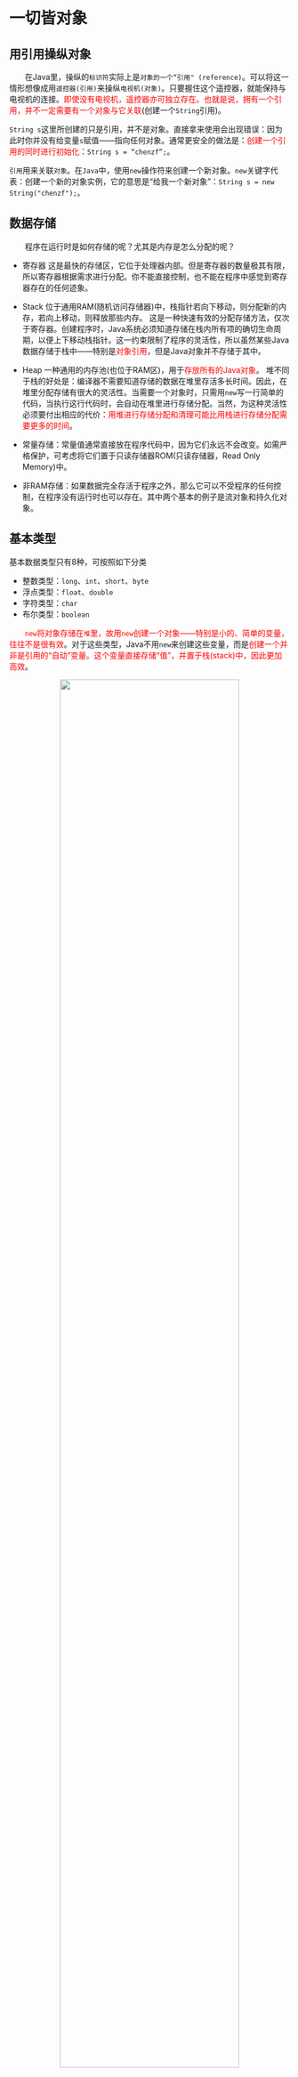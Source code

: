 # 一切皆对象

## 用引用操纵对象
&emsp;&emsp;在Java里，操纵的`标识符`实际上是`对象的一个“引用" (reference)`。可以将这一情形想像成用`遥控器(引用)`来操纵`电视机(对象)`。只要握住这个遥控器，就能保持与电视机的连接。<font color=red>即使没有电视机，遥控器亦可独立存在。也就是说，拥有一个引用，并不一定需要有一个对象与它关联</font>(创建一个`String`引用)。

`String s`这里所创建的只是引用，并不是对象。直接拿来使用会出现错误：因为此时你并没有给变量`s`赋值——指向任何对象。通常更安全的做法是：<font color=red>创建一个引用的同时进行初始化</font>：`String s = “chenzf”;`。

`引用`用来关联`对象`。在`Java`中，使用`new`操作符来创建一个新对象。`new`关键字代表：创建一个新的对象实例，它的意思是“给我一个新对象”：`String s = new String("chenzf");`。

## 数据存储
&emsp;&emsp;程序在运行时是如何存储的呢？尤其是内存是怎么分配的呢？
* 寄存器
这是最快的存储区，它位于处理器内部。但是寄存器的数量极其有限，所以寄存器根据需求进行分配。你不能直接控制，也不能在程序中感觉到寄存器存在的任何迹象。

* Stack
位于通用RAM(随机访问存储器)中，栈指针若向下移动，则分配新的内存，若向上移动，则释放那些内存。
这是一种快速有效的分配存储方法，仅次于寄存器。创建程序时，Java系统必须知道存储在栈内所有项的确切生命周期，以便上下移动栈指针。这一约束限制了程序的灵活性，所以虽然某些Java数据存储于栈中——特别是<font color=red>对象引用</font>，但是Java对象并不存储于其中。

* Heap
一种通用的内存池(也位于RAM区)，用于<font color=red>存放所有的Java对象</font>。
堆不同于栈的好处是：编译器不需要知道存储的数据在堆里存活多长时间。因此，在堆里分配存储有很大的灵活性。当需要一个对象时，只需用`new`写一行简单的代码，当执行这行代码时，会自动在堆里进行存储分配。当然，为这种灵活性必须要付出相应的代价：<font color=red>用堆进行存储分配和清理可能比用栈进行存储分配需要更多的时间</font>。

* 常量存储：常量值通常直接放在程序代码中，因为它们永远不会改变。如需严格保护，可考虑将它们置于只读存储器ROM(只读存储器，Read Only Memory)中。

* 非RAM存储：如果数据完全存活于程序之外，那么它可以不受程序的任何控制，在程序没有运行时也可以存在。其中两个基本的例子是流对象和持久化对象。

## 基本类型

基本数据类型只有8种，可按照如下分类
- 整数类型：`long`、`int`、`short`、`byte`
- 浮点类型：`float`、`double`
- 字符类型：`char`
- 布尔类型：`boolean`


&emsp;&emsp;<font color=red>`new`将对象存储在`堆`里，故用`new`创建一个对象——特别是小的、简单的变量，往往不是很有效</font>。对于这些类型，Java不用`new`来创建这些变量，而是<font color=red>创建一个并非是引用的“自动”变量。这个变量直接存储“值”，并置于栈(stack)中，因此更加高效</font>。

<div align=center><img src=Basic/基本数据类型.png width=80%></div>

Java要确定每种基本类型所占存储空间的大小。它们的大小并不像其他大多数语言那样随机器硬件架构的变化而变化。这种<font color=red>所占存储空间大小的不变性</font>是Java程序比用其他大多数语言编写的程序更具可移植性的原因之一。

创建一个对象会用到`new`关键字，但是给一个基本类型变量赋值却不是用`new`。因为基本类型是Java语言里的一种内置的特殊数据类型，并不是某个类的对象。**给基本类型的变量赋值的方式叫做`字面值`**。

### 包装器类
&emsp;&emsp;基本类型具有的包装器类，使得可以<font color=red>在堆中创建一个非基本对象，用来表示对应的基本类型</font>：

```java
char c = 'X';
// Character ch = new Character(c);
Character character_c = 'X';  // 自动包装
char char_c = character_c;  // 反向转换
```

## 对象清理
&emsp;&emsp;Java对象不具备和基本类型一样的生命周期。当用new创建一个Java对象时，它可以存活于作用域之外：`String s = new String("chen"); // End of scope`，引用`s`在作用域终点就消失了。然而，<font color=red>`s`指向的`String对象`仍继续占据内存空间。在这一小段代码中，我们无法在这个作用域之后访问这个对象，因为对它唯一的引用已超出了作用域的范围。由`new`创建的对象，只要你需要，就会一直保留下去</font>。

如果Java让对象继续存在，那么靠什么才能防止这些对象填满内存空间，进而阻塞你的程序呢？Java有一个<font color=red>垃圾回收器</font>，用来监视用`new`创建的所有对象，并辨别那些不会再被引用的对象。随后，释放这些对象的内存空间，以便供其他新的对象使用。


## 创建新的数据类型：类
&emsp;&emsp;如果一切都是对象，那么是什么决定了某一类<font color=red>对象的外观与行为</font>呢？换句话说，是什么确定了<font color=red>对象的类型</font>？

### 字段field和方法
&emsp;&emsp;一旦定义了一个类，就可以在类中设置两种类型的元素: <font color=red>字段(数据成员)和方法(成员函数)</font>。类的字段可以是<font color=red>基本类型</font>，也可以是<font color=red>引用类型</font>。<font color=red>如果类的字段是对某个对象的引用，那么必须要初始化该引用将其关联到一个实际的对象上</font>（通过之前介绍的创建对象的方法）。每个对象都有用来存储其字段的空间。通常，<font color=red>字段不在对象间共享</font>。

### 基本类型默认值
&emsp;&emsp;如果类的成员变量（字段）是基本类型，那么在类初始化时，即使没有进行显式的初始化，这些类型将会被赋予一个初始值：
<div align=center><img src=Basic/基本类型默认值.png width=40%></div>
这些默认值仅在Java初始化类的时候才会被赋予。

&emsp;&emsp;上述确保初始化的方法并不适用于`局部变量`(即不属于类的字段的变量)。因此，如果在某个方法定义中有`int x;`那么变量`x`得到的可能是任意值，而不会被自动初始化为零。所以在使用`x`前，应先对其赋一个适当的值。

### 方法签名和返回值
&emsp;&emsp;`方法名`和`参数列表`(它们合起来被称为`方法签名`)唯一地标识出某个方法。方法的`参数列表`指定要传递给方法什么样的信息，这些信息像Java中的其他信息一样，采用的都是<font color=red>对象形式</font>。因此，<font color=red>在参数列表中必须指定每个所传递对象的类型及名字，这里传递的实际上也是引用</font>。

可以定义方法返回任意想要的类型，如果不想返回任何值，可以指示此方法返回`void`(空)。若返回类型是`void`，`return`关键字的作用只是用来<font color=red>退出方法</font>。


## 基本数据类型和引用数据类型

Java中的数据类型分为两大类，**基本数据类型**和**引用数据类型**。

基本数据类型只有8种，引用数据类型非常多，大致包括：类、 接口类型、 数组类型、 枚举类型、 注解类型、 字符串型。例如，`String`类型就是引用类型。简单来说，**所有的非基本数据类型都是引用数据类型**。

### 基本数据类型和引用数据类型的区别

每个**变量**都代表一个存储值的**内存位置**。声明一个变量时，就是在告诉编译器这个变量可以存放什么类型的值。对**基本类型变量**来说，对应内存所存储的值是**基本类型值**。对**引用类型变量**来说，对应内存所存储的值是一个**引用**，是**对象的存储地址**。

<div align=center><img src=Basic\PrimitiveAndReferenceType.jpg></div>

将一个变量赋值给另一个变量时，另一个变量就被赋予同样的值。对**基本类型变量**而言，就是将一个变量的**实际值**赋给另一个变量。对**引用类型变量**而言，就是将一个变量的**引用**赋给另一个变量。

<div align=center><img src=Basic\基本类型赋值.jpg></div>

<div align=center><img src=Basic\引用类型赋值.jpg></div>

执行完赋值语句`c1 = c2`后，`c1`指向`c2`所指向的同一对象。`c1`以前引用的对象就不再有用。现在它就成为垃圾（garbage)。垃圾会占用内存空间。Java运行系统会检测垃圾并自动回收它所占的空间，这个过程称为**垃圾回收**（garbage collection)。



#### 存储位置

- 基本变量类型
在方法中定义的非全局基本数据类型变量的具体内容是存储在**栈**中的。

- 引用变量类型
只要是引用数据类型变量，其**具体内容**都是存放在**堆**中的，而**栈**中存放的是其具体内容所在内存的**地址**。
<div align=center><img src=Basic\基本数据与引用数据类型.png width=40%></div>

#### 传递方式

```java
public class Test
{
    public static void main(String[] args)
    {
        int msg = 100;
        System.out.println("调用方法前msg的值："+ msg);    //100
        fun(msg);  // 无返回
        System.out.println("调用方法后msg的值："+ msg);    //100
        msg = func(msg);
        System.out.println("调用方法后msg的值："+ msg);
    }

    public static void fun(int temp)
    {
        temp = 0;
    }

    // public static int fun(int temp)
    public static int func(int temp)
    {
        return temp = 0;
    }
}
```

```java
class Book
{
    String name;
    double price;

    public Book(String name,double price)
    {
        this.name = name;
        this.price = price;
    }

    public void getInfo()
    {
        System.out.println("图书名称："+ name + "，价格：" + price);
    }

    public void setPrice(double price)
    {
        this.price = price;
    }
}

public class Test
{
    public static void main(String[] args)
    {
        Book book = new Book("Java开发指南",66.6);
        book.getInfo();  //图书名称：Java开发指南，价格：66.6
        fun(book);
        book.getInfo();  //图书名称：Java开发指南，价格：99.9
    }

    public static void fun(Book temp)
    {
        temp.setPrice(99.9);
    }
}
/*
图书名称：Java开发指南，价格：66.6
图书名称：Java开发指南，价格：99.9
 */
```

调用时为temp在栈中开辟新空间，并指向book的具体内容，方法执行完毕后temp在栈中的内存被释放掉。

<div align=center><img src=Basic\传递引用.png width=70%></div>

#### 向方法传递对象参数

Java只有一种参数传递方式：**值传递**（pass-by-value)。传递对象实际上是传递对象的引用。

```java
public class TestPassObject
{
    public static void main(String[] args)
    {
        // Create a Circle object with radius 1
        CircleWithPrivateDataFields myCircle =
                new CircleWithPrivateDataFields(1);

        // Print areas for radius 1, 2.
        int n = 2;
        printAreas(myCircle, n);

        // See myCircle.radius and times
        System.out.println("\n" + "Radius is " + myCircle.getRadius());
        System.out.println("n is " + n);
    }

    /** Print a table of areas for radius */
    public static void printAreas(
            CircleWithPrivateDataFields c, int times)
    {
        System.out.println("Radius \t\tArea");
        while (times >= 1)
        {
            System.out.println(c.getRadius() + "\t\t" + c.getArea());
            c.setRadius(c.getRadius() + 1);
            times--;
        }
    }
}
/*
Radius 		Area
1.0		3.141592653589793
2.0		12.566370614359172

Radius is 3.0
n is 2
 */
```

当传递**基本数据类型**参数时，传递的是**实参的值**。传递**引用类型**的参数时，传递的是**对象的引用**。

<div align=center><img src=Basic\TestPassObject.jpg></div>


### 重载方法Overload

重栽方法使得你可以使用**同样的名字**来定义**不同方法**，只要它们的**签名**（参数）是不同的。

```java
public class TestMethodOverloading
{
    public static void main(String[] args) 
    {
        // Invoke the max method with int parameters
        System.out.println("The maximum between 3 and 4 is " + max(3, 4));

        // Invoke the max method with the double parameters
        System.out.println("The maximum between 3.0 and 5.4 is " + max(3.0, 5.4));

        // Invoke the max method with three double parameters
        System.out.println("The maximum between 3.0, 5.4, and 10.14 is " + max(3.0, 5.4, 10.14));    
    }

    /** Return the max between two int values */
    public static int max(int num1, int num2)
    {
        if (num1 > num2)
            return num1;
        else
            return num2;
    }

    /** Find the max between two double values */
    public static double max(double num1, double num2) 
    {
        if (num1 > num2)
            return num1;
        else
            return num2;
    }

    /** Return the max among three double values */
    public static double max(double num1, double num2, double num3) 
    {
        return max(max(num1, num2), num3);
    }
}
```

## static关键字
&emsp;&emsp;当创建类时，就是在描述那个类的对象的外观与行为。除非用`new`创建那个类的对象，否则，实际上并未获得任何对象。<font color=red>执行`new`来创建对象时，数据存储空间才被分配，其方法才供外界调用</font>。

有两种情形用上述方法是无法解决的：
* 只想为特定字段（注：也称为属性、域）分配一个共享存储空间，而不去考虑究竞要创建多少对象，甚至根本就不创建任何对象。
* 希望某个方法不与包含它的类的任何对象关联在一起。也就是说，即使没有创建对象，也能够调用这个方法。

有些面向对象语言采用`类数据`和`类方法`两个术语，代表那些数据和方法只是作为整个类，而不是类的某个特定对象而存在的。

当我们说某个事物是静态时，就意味着<font color=red>该字段或方法不依赖于任何特定的对象实例</font>。即使我们从未创建过该类的对象，也可以调用其静态方法或访问其静态字段。

对于普通的非静态字段和方法，我们必须要<font color=red>先创建一个对象并使用该对象来访问字段或方法</font>，因为<font color=red>非静态字段和方法必须与特定对象关联</font>。

```java {highlight=17}
package Object;

public class StaticTest
{
    static int i = 47;  // 静态变量 i 仍只占一份存储空间

    public static void main(String[] args)
    {
        StaticTest st1 = new StaticTest();
        StaticTest st2 = new StaticTest();

        System.out.println("st1: " + st1 + ", st2: " + st2);
        // st1: Object.StaticTest@3b07d329 st2: Object.StaticTest@41629346

        // 两个对象都会共享相同的变量 i
        System.out.println("st1:" + st1.i + " st2:" + st2.i);  // st1:47 st2:47
        System.out.println(StaticTest.i);  // 47
    }
}
/*
st1: Object.StaticTest@2f2c9b19, st2: Object.StaticTest@31befd9f
st1:47 st2:47
47
 */
```

&emsp;&emsp;一个`static`字段对每个类来说都只有**一份**存储空间，而`非static`字段则是对每个对象有一个存储空间。但是如果`static`作用于某个方法，差别却没有那么大。

`static`方法的一个重要用法就是在不创建任何对象的前提下就可以调用它。这一点对定义`main()方法`很重要，这个方法是运行一个应用时的入口点。

## 第一个程序：Date类
使用`Java`标准库中的`Date`类来展示一个字符串和日期：

```java
package Object;

import java.util.*;

/**
 * Display a string and today's date
 * @author Chenzf
 * @version 1.0
 */

public class HelloDate
{
    public static void main(String[] args)
    {
        System.out.println("Hello, it's: ");
        System.out.println(new Date());
    }
}
/*
Output:
Hello, it's:
Wed Sep 18 20:48:16 CST 2019
 */
```

* 有一个特定类会自动被导入到每一个`Java`文件中：`java.lang`。由于`java.lang`是默认导入到每个`Java`文件中的，所以它的所有类都可以被直接使用。`Date`类位于`util`类库中，并且必须书写`import java.util. *;`才能使用`Date`类。
* `main()`方法的参数是一个`String对象`的数组，`args`要用来存储命令行参数。
* 打印日期这一行代码：传递的参数是一个`Date对象`，一旦创建它之后，就可以直接将它的值(<font color=red>被自动转换为`String`类型</font>)发送给`println()`。当这条语句执行完毕后，`Date对象`就不再被使用，而`垃圾回收器`会发现这一情况，并在任意时候将其回收。

# 运算符
&emsp;&emsp;`System.out.println()`语句中包含`+`操作符。在这种上下文环境中，`+`意味着`字符串连接`，并且如果必要，它还要执行`字符串转换`。

## 赋值
&emsp;&emsp;<font color=red>基本类型的赋值都是直接的，而不像对象(赋予的只是其内存的引用)。基本类型存储了实际的数值，而并非指向一个对象的引用，所以在为其赋值的时候，是直接将一个地方的内容复制到了另一个地方</font>。例如，对基本数据类型使用`a=b`，那么`b`的内容就复制给`a`。若接着又修改了`a`，而`b`根本不会受这种修改的影响。

&emsp;&emsp;如果是<font color=red>为对象赋值</font>，那么结果就不一样了。对一个对象进行操作时，我们实际上操作的是它的引用。所以我们<font color=red>将右边的对象赋予给左边时，赋予的只是该对象的引用。此时，两者指向的`堆`中的对象还是同一个</font>。假若对对象使用`c = d;`，那么`c`和`d`都指向原本只有`d`指向的那个对象。

```java
package Operator;

class Tank
{
    int level;
}

public class Assignment
{
    public static void main(String[] args)
    {
        Tank tank1 = new Tank();
        Tank tank2 = new Tank();
        tank1.level = 9;
        tank2.level = 47;
        System.out.println("1: tank1.level: " + tank1.level + ", tank2.level: " + tank2.level);

        tank1.level = tank2.level;
        System.out.println("\ntank1.level = tank2.level;");
        System.out.println("2: tank1.level: " + tank1.level + ", tank2.level: " + tank2.level);
        tank1.level = 27;
        System.out.println("tank1.level = 27;");
        System.out.println("3: tank1.level: " + tank1.level + ", tank2.level: " + tank2.level);

        tank1 = tank2;
        System.out.println("\ntank1 = tank2;");
        System.out.println("4: tank1.level: " + tank1.level + ", tank2.level: " + tank2.level);
        tank1.level = 27;
        System.out.println("tank1.level = 27;");
        System.out.println("5: tank1.level: " + tank1.level + ", tank2.level: " + tank2.level);
    }
}
/*Output:
1: tank1.level: 9, tank2.level: 47

tank1.level = tank2.level;
2: tank1.level: 47, tank2.level: 47
tank1.level = 27;
3: tank1.level: 27, tank2.level: 47

tank1 = tank2;
4: tank1.level: 47, tank2.level: 47
tank1.level = 27;
5: tank1.level: 27, tank2.level: 27
 */
 ```

 ### 方法调用中的别名现象
 `方法名`和`参数列表`(它们合起来被称为`方法签名`)唯一地标识出某个方法。方法的`参数列表`指定要传递给方法什么样的信息，这些信息像Java中的其他信息一样，采用的都是<font color=red>对象形式</font>。因此，<font color=red>在参数列表中必须指定每个所传递对象的类型及名字，这里传递的实际上也是引用</font>。

 ```java
 package Operator;

public class PassObject
{
    static void f(Letter l)
    {
        l.c = 'Z';
    }
    public static void main(String[] args)
    {
        Letter x = new Letter();
        x.c = 'A';
        System.out.println("1: x.c " + x.c);
        f(x);
        System.out.println("2: x.c " + x.c);

    }
}

class Letter
{
    char c;
}
/*Output:
1: x.c A
2: x.c Z
 */
```

## Random类
整数除法会直接去掉结果的小数位(`import java.util.*;`)：
```java
package Operator;

import java.util.*;

public class MathOperators
{
    public static void main(String[] args)
    {
        // Create a seeded random number generator:
        Random rand = new Random(47);
        int i, j, k;
        // Choose value from 1 to 100:
        j = rand.nextInt(100) + 1;
        k = rand.nextInt(100) + 1;
        i = j / k;
        System.out.println("j: " + j + ", k: " + k + ", j / k: " + i);
    }
}
/*
j: 59, k: 56, j / k: 1
 */
 ```
 * 要生成数字，程序首先会创建一个`Random`类的对象。<font color=red>如果在创建过程中没有传递任何参数，那么Java就会将当前时间作为随机数生成器的种子，并由此在程序每一次执行时都产生不同的输出</font>。通过在创建`Random`对象时提供种子(<font color=red>用于随机数生成器的初始化值，随机数生成器对于特定的种子值总是产生相同的随机数序列</font>)，就可以在每一次执行程序时都生成相同的随机数。
* 传递给`nextInt()`的参数设置了所产生的随机数的上限，而其下限为0。

## ++/--
对于前缀递增和前缀递减（如`++a`或`--a`）会<font color=red>先执行运算，再生成值</font>。而对于后缀递增和后缀递减（如`a++`或`a--`），会先生成值，再执行运算。
```java
package Operator;

public class AutoInc
{
    public static void main(String[] args)
    {
        int i = 1, j, k;
        System.out.println("j = ++i: " + ++i);
        System.out.println("k = i++: " + i++);
        System.out.println("i: " + i);
    }
}
/*
Output:(int i = 1, j, k;)
j = ++i: 2
k = i++: 2
i: 3
 */
```

## ==/equals()
```java
package Operator;

public class Equivalence
{
    public static void main(String[] args)
    {
        // integer1与integer2不同对象
        Integer integer1 = new Integer(23);
        Integer integer2 = new Integer(23);
        System.out.println("integer1 == integer2: " + (integer1 == integer2));
        System.out.println("integer1.equals(integer2): " + integer1.equals(integer2));

        // integer3与integer4相同对象
        Integer integer3 = 23;
        Integer integer4 = 23;
        System.out.println("integer3 == integer4: " + (integer3 == integer4));
        System.out.println("integer3.equals(integer4): " + integer3.equals(integer4));
    }
}
/*
Output:
integer1 == integer2: false
integer1.equals(integer2): true
integer3 == integer4: true
integer3.equals(integer4): true
 */
 ```
 * `==`和`!=`比较的是对象的引用。
 * 如果想比较两个对象的实际内容是否相同，必须使用所有对象都适用的特殊方法`equals()`。但这个方法<font color=red>不适用于基本类型</font>，基本类型直接使用`==`和`!=`即可。

 <font color=red>`equals()`的默认行为是比较引用</font>：

 ```java
 package Operator;

class Value
{
    int i;
}

public class EqualsMethod2
{
    public static void main(String[] args)
    {
        Value value1 = new Value();
        Value value2 = new Value();
        // value1 = value2 = 1;
        value1.i = value2.i = 1;
        System.out.println("value1.equals(value2): " + value1.equals(value2));
    }
}
/*
Output:
value1.equals(value2): false
 */
 ```
 <font color=red>`equals()`的默认行为是比较引用。所以除非在自己的新类中覆盖`equals()`方法，否则默认是比较引用，而不是实际内容</font>。大多数Java库类通过覆写`equals()`方法比较对象的内容而不是其引用。

 在`Object.java`中：
```java
public boolean equals(Object obj) 
{
    return (this == obj);
}
```
在`Integer.java`中：
```java
public boolean equals(Object obj) 
{
    if (obj instanceof Integer) 
    {
        return value == ((Integer)obj).intValue();
    }
    
    return false;
}
```

## 字面值常量
当我们向程序中插入一个字面值常量(`Literal`)时，编译器会确切地识别它的类型。当类型不明确时，必须辅以字面值常量关联来帮助编译器识别。
```java
public class Literals {
    public static void main(String[] args) {
        int i1 = 0x2f; // 16进制 (小写)
        System.out.println("i1: " + Integer.toBinaryString(i1));
        int i2 = 0X2F; // 16进制 (大写)
        System.out.println("i2: " + Integer.toBinaryString(i2));
        int i3 = 0177; // 8进制 (前导0)
        System.out.println("i3: " + Integer.toBinaryString(i3));

        char c = 0xffff; // 最大 char 型16进制值
        System.out.println("c: " + Integer.toBinaryString(c));
        byte b = 0x7f; // 最大 byte 型16进制值  10101111;
        System.out.println( "b: " + Integer.toBinaryString(b));
        short s = 0x7fff; // 最大 short 型16进制值
        System.out.println("s: " + Integer.toBinaryString(s));

        long n1 = 200L; // long 型后缀
        long n2 = 200l; // long 型后缀 (容易与数值1混淆)
        long n3 = 200;

        // Java 7 二进制字面值常量:
        byte blb = (byte)0b00110101;
        System.out.println("blb: " + Integer.toBinaryString(blb));
        short bls = (short)0B0010111110101111;
        System.out.println("bls: " + Integer.toBinaryString(bls));
        int bli = 0b00101111101011111010111110101111;
        System.out.println("bli: " + Integer.toBinaryString(bli));
        long bll = 0b00101111101011111010111110101111;
        System.out.println("bll: " + Long.toBinaryString(bll));
        float f1 = 1;
        float f2 = 1F; // float 型后缀
        float f3 = 1f; // float 型后缀
        double d1 = 1d; // double 型后缀
        double d2 = 1D; // double 型后缀
        // (long 型的字面值同样适用于十六进制和8进制 )
    }
}
```

## 三元操作符/条件操作符
`Boolean-exp ? value0 : value1`：`(i < 10 ? i * 100 : i * 10)`

如果`boolean-exp`(布尔表达式)的结果为`true`，就计算`value0`，而且这个计算结果也就是操作符最终产生的值。如果`boolean-exp`的结果为`false`，就计算`value1`，同样，它的结果也就成为了操作符最终产生的值。


## 类型转换操作符

&emsp;&emsp;`类型转换(Casting)`的作用是“与一个模型匹配”。在适当的时候，Java会将一种数据类型自动转换成另一种。例如，假设我们为某浮点变量赋以一个整数值，编译器会将`int`自动转换成`float`。

&emsp;&emsp;如果要执行一种名为`窄化转换(narrowing conversion)`的操作(也就是说，将能容纳更多信息的数据类型转换成无法容纳那么多信息的类型)，就有可能面临`信息丢失`的危险。<font color=red>必须显式地进行类型转换</font>。对于`扩展转换(widening conversion)`，则不必显式地进行类型转换，因为新类型肯定能容纳原来类型的信息，不会造成任何信息的丢失。

&emsp;&emsp;Java允许我们把任何基本数据类型转换成别的基本数据类型，但布尔型除外，后者根本不允许进行任何类型的转换处理。<font color=red>“类数据类型”不允许进行类型转换。基本类型可以自动从较小的类型转型为较大的类型</font>。

精度高的数据类型就像容量大的杯子，可以放更大的数据；精度低的数据类型就像容量小的杯子，只能放更小的数据。小杯子往大杯子里倒东西，大杯子怎么都放得下；大杯子往小杯子里倒东西，有的时候放的下，有的时候就会有溢出。

需要注意的一点是，虽然`short`和`char`都是16位的，长度是一样的，但是彼此之间，依然需要进行强制转换。

如果任何运算单元的长度都不超过`int`，那么运算结果就按照`int`来计算：
```
byte a = 1;
byte b= 2;
a+b -> int 类型
```

### 截尾与舍入
&emsp;&emsp;在执行窄化转换时，必须注意截尾与舍入问题。<font color=red>将`float`或`double`转型为整型值时，总是对该数字执行截尾</font>。如果想要得到舍入的结果，就需要使用`java.lang.Math`中的`round()`方法：

```java
package Operator;

public class CastingNumbers
{
    public static void main(String[] args)
    {
        double above = 0.7D, below = 0.4D;
        float fabove = 0.7F, fbelow = 0.4F;
        System.out.println("(int)above: " + (int)above + ", (int)below: " + (int)below);
        System.out.println("(int)fabove: " + (int)fabove + ", (int)fbelove: " + (int)fbelow);
        System.out.println("Math.round(above): " + Math.round(above) + ", Math.round(below): " + Math.round(below));
        System.out.println("Math.round(above): " + Math.round(fabove) + ", Math.round(below): " + Math.round(fbelow));
    }
}
/*
(int)above: 0, (int)below: 0
(int)fabove: 0, (int)fbelove: 0
Math.round(above): 1, Math.round(below): 0
Math.round(above): 1, Math.round(below): 0
*/
```

### 类型提升
&emsp;&emsp;如果对小于`int`的基本数据类型(即`char`、`byte`或`short`)执行任何算术或按位操作，这些值会在执行操作之前类型提升为`int`，并且结果值的类型为`int`。若想重新使用较小的类型，必须使用强制转换(由于重新分配回一个较小的类型，结果可能会丢失精度)。

通常，<font color=red>表达式中出现的最大的数据类型决定了表达式最终结果的数据类型</font>。如果将一个`float`值与一个`double`值相乘，结果就是`double`，如果将一个`int`和一个`long`值相加，则结果为`long`。

## for-in
&emsp;&emsp;`Java SE5`引入了一种新的更加简洁的`for语法`用于数组和容器，不必创建`int`变量去对由访问项构成的序列进行计数，`for-in`将自动产生每一项。`for-in`可以用于任何`Iterable对象`。

```java
package Control;

import java.util.*;

public class ForEachFloat
{
    public static void main(String[] args)
    {
        Random rand = new Random(47);
        float array[] = new float[5];
        for (int i = 0; i < 5; i++)
            array[i] = rand.nextFloat();
        for (float i : array)
            System.out.println(i);
    }
}
/*
0.72711575
0.39982635
0.5309454
0.0534122
0.16020656
*/
```